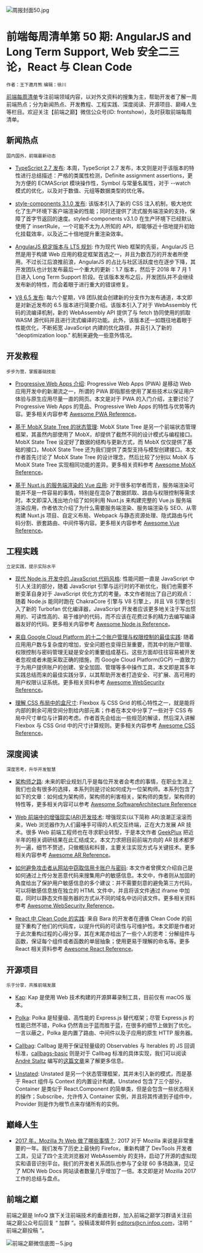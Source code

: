 ![周报封面50.jpg](http://upload-images.jianshu.io/upload_images/1647496-158b53fefd7a44fa.jpg?imageMogr2/auto-orient/strip%7CimageView2/2/w/1240)

# 前端每周清单第 50 期: AngularJS and Long Term Support, Web 安全二三论，React 与 Clean Code

`作者：王下邀月熊` `编辑：徐川`

[前端每周清单](http://www.infoq.com/cn/FE-Weekly)专注前端领域内容，以对外文资料的搜集为主，帮助开发者了解一周前端热点；分为新闻热点、开发教程、工程实践、深度阅读、开源项目、巅峰人生等栏目。欢迎关注【前端之巅】微信公众号(ID: frontshow)，及时获取前端每周清单。

## 新闻热点

`国内国外，前端最新动态`

- [TypeScript 2.7 发布](https://parg.co/UvA): 本周，TypeScript 2.7 发布，本文则是对于该版本的特性进行总结描述：严格的类属性检测，Definite assignment assertions，更为方便的 ECMAScript 模块操作性，Symbol 与常量名属性，对于 --watch 模式的优化，以及对于数值、元组等数据类型的优化等。

- [style-components 3.1.0 发布](https://parg.co/Uvd): 该版本引入了新的 CSS 注入机制，极大地优化了生产环境下客户端渲染的性能；同时还提供了流式服务端渲染的支持，保障了首字节返回的速度。styled-components v3.1.0 在生产环境下已经默认使用了 insertRule，一个可能不太为人所知的 API，却能够近十倍地提升初始化挂载效率，以及近二十倍地提升重渲染效率。

- [AngularJS 稳定版本与 LTS 规划](https://parg.co/UvQ): 作为现代 Web 框架的先驱，AngularJS 已然是用于构建 Web 应用的稳定框架首选之一，并且为数百万的开发者所使用。不过长江后浪推前浪，AngularJS 的占比与社区活跃度也在逐步下降，其开发团队也计划发布最后一个重大的更新：1.7 版本，然后于 2018 年 7 月 1 日进入 Long Term Support 阶段。在该版本发布之后，开发团队并不会继续发布新的特性，而会着眼于进行重大的错误修复。

- [V8 6.5 发布](https://v8project.blogspot.my/2018/02/v8-release-65.html): 每六个星期，V8 团队就会创建新的分支作为发布通道，本文即是对新近发布的 6.5 版本进行简要介绍。该版本引入了对于 WebAssembly 代码的流编译机制，新的 WebAssembly API 提供了与 fetch 协同使用的抓取 WASM 源代码并且进行流式编译的功能。此外，该版本还一如既往地着眼于性能优化，不断拓宽 JavaScript 内建的优化路径，并且引入了新的 “deoptimization loop.” 机制来避免一些意外情况。

## 开发教程

`步步为营，掌握基础技能`

- [Progressive Web Apps 介绍](https://parg.co/ULc): Progressive Web Apps (PWA) 是移动 Web 应用开发中的新潮流之一，所谓的 PWA 即指那些使用了某些技术以保证用户体验与原生应用尽量一直的网页。本文是对于 PWA 的入门介绍，主要讨论了 Progressive Web Apps 的竞品、Progressive Web Apps 的特性与优势等内容。更多相关内容参考 [Awesome PWA Reference](https://github.com/wx-chevalier/Awesome-Lists#production)。

- [基于 MobX State Tree 的状态管理](https://parg.co/Uvj): MobX State Tree 是另一个前端状态管理框架，其虽然内部使用了 MobX，却提供了截然不同的设计模式与编程接口。MobX State Tree 设定好了数据的结构与更新方式，而 MobX 仅仅提供了基础的接口，MobX State Tree 还为我们提供了类型支持与模型创建接口。本文作者首先讨论了 MobX State Tree 的设计理念，然后比较了分别以 MobX 与 MobX State Tree 实现相同功能的差异。更多相关资料参考 [Awesome MobX Reference](https://github.com/wx-chevalier/Awesome-Lists#framework)。

- [基于 Nuxt.js 的服务端渲染的 Vue 应用](https://parg.co/UvF): 对于很多初学者而言，服务端渲染可能并不是一件容易的事情，特别是在混杂了数据抓取、路由与权限控制等需求时。本文即深入浅出地介绍了如何利用 Nuxt.js 来构建完整的 Vue.js 服务端渲染应用，作者依次介绍了为什么需要服务端渲染、服务端渲染与 SEO、从零构建 Nuxt.js 项目、自定义布局、Webpack 与静态资源处理、隐式路由与代码分割、嵌套路由、中间件等内容。更多相关内容参考 [Awesome Vue Reference](https://github.com/wx-chevalier/Awesome-Lists#framework)。

## 工程实践

`立足实践，提示实际水平`

- [现代 Node.js 开发中的 JavaScript 代码风格](https://parg.co/UvG): 性能问题一直是 JavaScript 中引人关注的部分，随着 JavaScript 引擎与运行时的不断优化，我们也需要不断变革自身对于 JavaScript 优化方式的考量。本文作者抛出了自己的观点：随着 Node.js 能同时跑在 ChakraCore 引擎与 V8 引擎上，并且 V8 引擎也引入了新的 Turbofan 优化编译器，JavaScript 开发者应该更多地关注于写出惯用的、可读性高的、易于维护的代码，而不应该在花费过多的精力去编写编译器友好的代码。更多相关内容参考 [Awesome Node.js Reference](https://github.com/wx-chevalier/Awesome-Lists#webframework)。

- [来自 Google Cloud Platform 的十二个账户管理与权限控制的最佳实践](https://parg.co/U9A): 随着应用用户数与复杂度的增加，安全问题也变得日渐重要，而其中的账户管理、权限控制与密码管理无疑是安全的重要组成基石。这些方面却往往容易被开发者忽视或者未能采取正确的措施，而 Google Cloud Platform(GCP) 一直致力于为用户提供账户的创建、安全加固、管理等多中操作工具，本文即是其多年实践总结而来的最佳实践分享，以其帮助开发者打造安全、可扩展、高可用的用户权限认证系统。更多相关资料参考 [Awesome WebSecurity Reference](https://github.com/wx-chevalier/Awesome-Lists#websecurity)。

- [理解 CSS 布局中的盒尺寸](https://parg.co/Ukr): Flexbox 与 CSS Grid 的核心特性之一，就是能将内部的剩余可用空间分割给内部元素；作者在本文中分享了一些对于 CSS 布局中尺寸单位与计算的考虑。作者首先会给出一些规范的解读，然后深入讲解 Flexbox 与 CSS Grid 中的尺寸计算规则。更多相关内容参考 [Awesome CSS Reference](https://github.com/wx-chevalier/Awesome-Lists#syntax)。

## 深度阅读

`深度思考，升华开发智慧`

- [架构师之路](https://parg.co/Uv2): 未来的职业规划几乎是每位开发者会考虑的事情，在职业生涯上我们也会有很多的选择，本系列则是讨论如何成为一位架构师。本系列包含了如下的文章：如何成为架构师，架构师的利害相关，架构师的类型，架构师的特性等，更多相关内容可以参考 [Awesome SoftwareArchitecture Reference](https://github.com/wx-chevalier/Awesome-Lists#softwarearchitecture)

- [Web 前端中的增强现实(AR)开发技术](https://parg.co/UvW): 增强现实(以下简称 AR)浪潮正滚滚而来，Web 浏览器作为人们最唾手可得的人机交互终端，正在大力发展 AR 技术。很多 Web 前端工程师也在寻求职业转型，于是本文作者 [GeekPlux](http://geekplux.com/) 把近半年的相关调研结果在此汇结成文。本文力求把目前前端方向的 AR 技术都罗列一遍，细节不赘述，只做概括和科普，主要关注实现方式与关键技术。更多相关内容参考 [Awesome AR Reference](https://github.com/wx-chevalier/Awesome-Lists#vr)。

- [如何避免攻击者从网站中窃取信用卡账户与密码](https://parg.co/Uvz): 本文作者曾撰文介绍自己是如何通过上传分发恶意代码来搜集用户的敏感信息。本文中，作者则从加固的角度给出了保护用户敏感信息的多个建议：并不需要刻意的避免第三方代码，可以将敏感信息放在独立的 HTML 文件中，并且将该文件通过 iframe 中加载，同时以静态文件服务器的方式从不同的域名中访问该文件。更多相关资料参考 [Awesome WebSecurity Reference](https://github.com/wx-chevalier/Awesome-Lists#websecurity)。

- [React 中 Clean Code 的实践](https://codeburst.io/clean-code-in-react-fe11372f331c): 来自 Bara 的开发者在遵循 Clean Code 的前提下重构了他们的代码库，以提升代码的可读性与可维护性。本文即是作者对于此次重构过程的心得分享，其在末尾亦给出了一些个人的思考：分解组件与函数，保证每个组件或者函数的单层抽象；使用更易于理解的命名等。更多 React 相关资料参考 [Awesome React Reference](https://github.com/wx-chevalier/Awesome-Lists#framework)。

## 开源项目

`乐于分享，共推前端发展`

- [Kap](https://github.com/wulkano/kap): Kap 是使用 Web 技术构建的开源屏幕录制工具，目前仅有 macOS 版本。

- [Polka](https://github.com/lukeed/polka): Polka 是轻量级、高性能的 Express.js 替代框架；尽管 Express.js 的性能已然不错，Polka 仍然青出于蓝而胜于蓝，在很多的细节上做到了优化。一言以蔽之，Polka 是内置了路由、中间件以及子应用的原生 HTTP 服务器。

- [Callbag](https://github.com/callbag/callbag): Callbag 是用于保证轻量级的 Observables 与 Iterables 的 JS 回调标准，[callbags-basic](https://github.com/staltz/callbag-basics) 则是对于 Callbag 标准的具体实现，我们可以阅读 [André Staltz](https://twitter.com/andrestaltz) 编写的[这篇文章](https://staltz.com/why-we-need-callbags.html)来了解更多信息。

- [Unstated](https://github.com/thejameskyle/unstated): Unstated 是另一个状态管理框架，其并未引入新的模式，而是基于 React 组件与 Context 的内置设计构建。Unstated 包含了三个部分，Container 是类似于 React.Component 的简单类，但是会包含一些状态相关的操作；Subscribe，允许传入 Container 实例，并且将其传递到子组件中，Provider 则是作为根节点来存储所有的实例。

## 巅峰人生

- [2017 年，Mozilla 为 Web 做了哪些事情？](https://mp.weixin.qq.com/s/8zN4jlg-HpsdFSTxqFC08g): 2017 对于 Mozilla 来说是非常重要的一年。我们发布了历史上最快的 Firefox，重新构建了 DevTools 开发者工具，见证了四个主流浏览器对 WebAssembly 的支持，启动了开源的虚拟现实和语音识别平台。我们的开发者关系团队也参与了全球 60 多场路演，见证了 MDN Web Docs 网站读者数量几乎增加了一倍。本文即是对 Mozilla 2017 工作的总结与盘点。

## 前端之巅

前端之巅是 InfoQ 旗下关注前端技术的垂直社群，加入前端之巅学习群请关注前端之巅公众号后回复 “ 加群 ”。投稿请发邮件到 editors@cn.infoq.com，注明 “ 前端之巅投稿 ”。

![前端之巅微信底图－5.jpg](http://upload-images.jianshu.io/upload_images/1647496-01712a993d2b23de.jpg?imageMogr2/auto-orient/strip%7CimageView2/2/w/1240)
